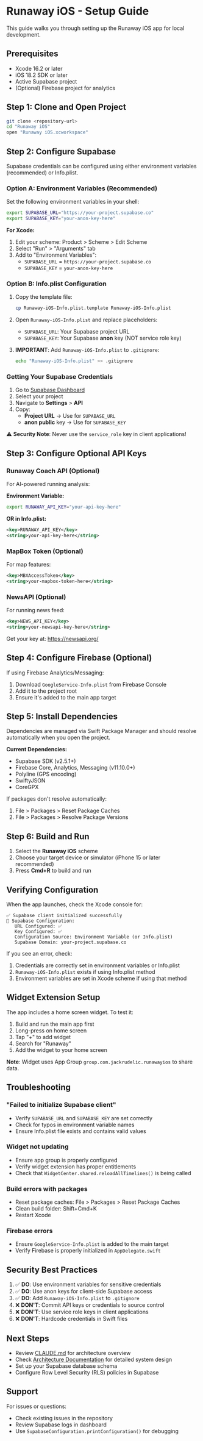 # Runaway iOS - Setup Guide

This guide walks you through setting up the Runaway iOS app for local development.

## Prerequisites

- Xcode 16.2 or later
- iOS 18.2 SDK or later
- Active Supabase project
- (Optional) Firebase project for analytics

## Step 1: Clone and Open Project

```bash
git clone <repository-url>
cd "Runaway iOS"
open "Runaway iOS.xcworkspace"
```

## Step 2: Configure Supabase

Supabase credentials can be configured using either environment variables (recommended) or Info.plist.

### Option A: Environment Variables (Recommended)

Set the following environment variables in your shell:

```bash
export SUPABASE_URL="https://your-project.supabase.co"
export SUPABASE_KEY="your-anon-key-here"
```

**For Xcode:**
1. Edit your scheme: Product > Scheme > Edit Scheme
2. Select "Run" > "Arguments" tab
3. Add to "Environment Variables":
   - `SUPABASE_URL` = `https://your-project.supabase.co`
   - `SUPABASE_KEY` = `your-anon-key-here`

### Option B: Info.plist Configuration

1. Copy the template file:
   ```bash
   cp Runaway-iOS-Info.plist.template Runaway-iOS-Info.plist
   ```

2. Open `Runaway-iOS-Info.plist` and replace placeholders:
   - `SUPABASE_URL`: Your Supabase project URL
   - `SUPABASE_KEY`: Your Supabase **anon** key (NOT service role key)

3. **IMPORTANT**: Add `Runaway-iOS-Info.plist` to `.gitignore`:
   ```bash
   echo "Runaway-iOS-Info.plist" >> .gitignore
   ```

### Getting Your Supabase Credentials

1. Go to [Supabase Dashboard](https://supabase.com/dashboard)
2. Select your project
3. Navigate to **Settings** > **API**
4. Copy:
   - **Project URL** → Use for `SUPABASE_URL`
   - **anon public** key → Use for `SUPABASE_KEY`

⚠️ **Security Note**: Never use the `service_role` key in client applications!

## Step 3: Configure Optional API Keys

### Runaway Coach API (Optional)
For AI-powered running analysis:

**Environment Variable:**
```bash
export RUNAWAY_API_KEY="your-api-key-here"
```

**OR in Info.plist:**
```xml
<key>RUNAWAY_API_KEY</key>
<string>your-api-key-here</string>
```

### MapBox Token (Optional)
For map features:

```xml
<key>MBXAccessToken</key>
<string>your-mapbox-token-here</string>
```

### NewsAPI (Optional)
For running news feed:

```xml
<key>NEWS_API_KEY</key>
<string>your-newsapi-key-here</string>
```

Get your key at: https://newsapi.org/

## Step 4: Configure Firebase (Optional)

If using Firebase Analytics/Messaging:

1. Download `GoogleService-Info.plist` from Firebase Console
2. Add it to the project root
3. Ensure it's added to the main app target

## Step 5: Install Dependencies

Dependencies are managed via Swift Package Manager and should resolve automatically when you open the project.

**Current Dependencies:**
- Supabase SDK (v2.5.1+)
- Firebase Core, Analytics, Messaging (v11.10.0+)
- Polyline (GPS encoding)
- SwiftyJSON
- CoreGPX

If packages don't resolve automatically:
1. File > Packages > Reset Package Caches
2. File > Packages > Resolve Package Versions

## Step 6: Build and Run

1. Select the **Runaway iOS** scheme
2. Choose your target device or simulator (iPhone 15 or later recommended)
3. Press **Cmd+R** to build and run

## Verifying Configuration

When the app launches, check the Xcode console for:

```
✅ Supabase client initialized successfully
🔧 Supabase Configuration:
   URL Configured: ✅
   Key Configured: ✅
   Configuration Source: Environment Variable (or Info.plist)
   Supabase Domain: your-project.supabase.co
```

If you see an error, check:
1. Credentials are correctly set in environment variables or Info.plist
2. `Runaway-iOS-Info.plist` exists if using Info.plist method
3. Environment variables are set in Xcode scheme if using that method

## Widget Extension Setup

The app includes a home screen widget. To test it:

1. Build and run the main app first
2. Long-press on home screen
3. Tap "+" to add widget
4. Search for "Runaway"
5. Add the widget to your home screen

**Note**: Widget uses App Group `group.com.jackrudelic.runawayios` to share data.

## Troubleshooting

### "Failed to initialize Supabase client"
- Verify `SUPABASE_URL` and `SUPABASE_KEY` are set correctly
- Check for typos in environment variable names
- Ensure Info.plist file exists and contains valid values

### Widget not updating
- Ensure app group is properly configured
- Verify widget extension has proper entitlements
- Check that `WidgetCenter.shared.reloadAllTimelines()` is being called

### Build errors with packages
- Reset package caches: File > Packages > Reset Package Caches
- Clean build folder: Shift+Cmd+K
- Restart Xcode

### Firebase errors
- Ensure `GoogleService-Info.plist` is added to the main target
- Verify Firebase is properly initialized in `AppDelegate.swift`

## Security Best Practices

1. ✅ **DO**: Use environment variables for sensitive credentials
2. ✅ **DO**: Use anon keys for client-side Supabase access
3. ✅ **DO**: Add `Runaway-iOS-Info.plist` to `.gitignore`
4. ❌ **DON'T**: Commit API keys or credentials to source control
5. ❌ **DON'T**: Use service role keys in client applications
6. ❌ **DON'T**: Hardcode credentials in Swift files

## Next Steps

- Review [CLAUDE.md](./CLAUDE.md) for architecture overview
- Check [Architecture Documentation](./documentation/) for detailed system design
- Set up your Supabase database schema
- Configure Row Level Security (RLS) policies in Supabase

## Support

For issues or questions:
- Check existing issues in the repository
- Review Supabase logs in dashboard
- Use `SupabaseConfiguration.printConfiguration()` for debugging

